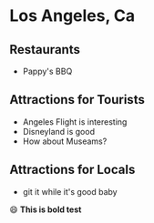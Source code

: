 # Los Angeles, Ca

## Restaurants

- Pappy's BBQ

## Attractions for Tourists

- Angeles Flight is interesting
- Disneyland is good
- How about Museams?

## Attractions for Locals
- git it while it's good baby

:smile: **This is bold test**
